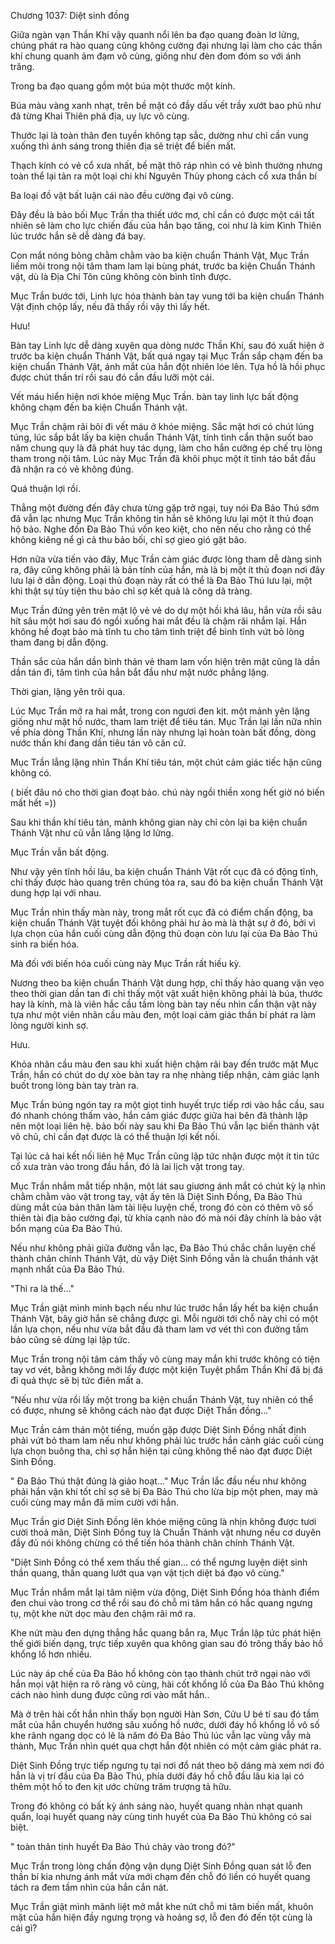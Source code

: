 




Chương 1037: Diệt sinh đồng


Giữa ngàn vạn Thần Khí vậy quanh nổi lên ba đạo quang đoàn lơ lửng, chúng phát ra hào quang cũng không cường đại nhưng lại làm cho các thần khí chung quanh ảm đạm vô cùng, giống như đèn đom đóm so với ánh trăng.

Trong ba đạo quang gồm một búa một thước một kính.

Búa màu vàng xanh nhạt, trên bề mặt có đầy dấu vết trầy xướt bao phủ như đã từng Khai Thiên phá địa, uy lực vô cùng.

Thước lại là toàn thân đen tuyền không tạp sắc, dường như chỉ cần vung xuống thì ánh sáng trong thiên địa sẽ triệt để biến mất.

Thạch kính có vẻ cổ xưa nhất, bề mặt thô ráp nhìn có vẻ bình thường nhưng toàn thể lại tản ra một loại chi khí Nguyên Thủy phong cách cổ xưa thần bí

Ba loại đồ vật bất luận cái nào đều cường đại vô cùng.

Đây đều là bảo bối Mục Trần tha thiết ước mơ, chỉ cần có được một cái tất nhiên sẽ làm cho lực chiến đấu của hắn bạo tăng, coi như là kim Kình Thiên lúc trước hắn sẽ dễ dàng đá bay.

Con mắt nóng bỏng chằm chằm vào ba kiện chuẩn Thánh Vật, Mục Trần liếm môi trong nội tâm tham lam lại bùng phát, trước ba kiện Chuẩn Thánh vật, dù là Địa Chí Tôn cũng không còn bình tĩnh được.

Mục Trần bước tới, Linh lực hóa thành bàn tay vung tới ba kiện chuẩn Thánh Vật định chộp lấy, nếu đã thấy rồi vậy thì lấy hết.

Hưu!

Bàn tay Linh lực dễ dàng xuyên qua dòng nước Thần Khí, sau đó xuất hiện ở trước ba kiện chuẩn Thánh Vật, bất quá ngay tại Mục Trần sắp chạm đến ba kiện chuẩn Thánh Vật, ánh mắt của hắn đột nhiên lóe lên. Tựa hồ là hồi phục được chút thần trí rồi sau đó cắn đầu lưỡi một cái.

Vết máu hiển hiện nơi khóe miệng Mục Trần. bàn tay linh lực bất động không chạm đến ba kiện Chuẩn Thánh vật.

Mục Trần chậm rãi bôi đi vết máu ở khóe miệng. Sắc mặt hơi có chút lúng túng, lúc sắp bắt lấy ba kiện chuẩn Thánh Vật, tính tình cẩn thận suốt bao năm chung quy là đã phát huy tác dụng, làm cho hắn cưỡng ép chế trụ lòng tham trong nội tâm. Lúc này Mục Trần đã khôi phục một ít tỉnh táo bắt đầu đã nhận ra có vẻ không đúng.

Quá thuận lợi rồi.

Thẳng một đường đến đây chưa từng gặp trở ngại, tuy nói Đa Bảo Thú sớm đã vẫn lạc nhưng Mục Trần không tin hắn sẽ không lưu lại một ít thủ đoạn hộ bảo. Nghe đồn Đa Bảo Thú vốn keo kiệt, cho nên nếu cho rằng có thể không kiêng nể gì cả thu bảo bối, chỉ sợ gieo gió gặt bão.

Hơn nữa vừa tiến vào đây, Mục Trần cảm giác được lòng tham dễ dàng sinh ra, đây cũng không phải là bản tính của hắn, mà là bị một ít thủ đoạn nơi đây lưu lại ở dẫn động. Loại thủ đoạn này rất có thể là Đa Bảo Thú lưu lại, một khi thật sự tùy tiện thu bảo chỉ sợ kết quả là công dã tràng.

Mục Trần đứng yên trên mặt lộ vẻ vẻ do dự một hồi khá lâu, hắn vừa rồi sâu hít sâu một hơi sau đó ngồi xuống hai mắt đều là chậm rãi nhắm lại. Hắn không hề đoạt bảo mà tĩnh tu cho tâm tình triệt để bình tĩnh vứt bỏ lòng tham đang bị dẫn động.

Thần sắc của hắn dần bình thản vẻ tham lam vốn hiện trên mặt cũng là dần dần tán đi, tâm tình của hắn bắt đầu như mặt nước phẳng lặng.

Thời gian, lặng yên trôi qua.

Lúc Mục Trần mở ra hai mắt, trong con ngươi đen kịt. một mảnh yên lặng giống như mặt hồ nước, tham lam triệt để tiêu tán. Mục Trần lại lần nữa nhìn về phía dòng Thần Khí, nhưng lần này nhưng lại hoàn toàn bất đồng, dòng nước thần khí đang dần tiêu tán vô căn cứ.

Mục Trần lẳng lặng nhìn Thần Khí tiêu tán, một chút cảm giác tiếc hận cũng không có.

( biết đâu nó cho thời gian đoạt bảo. chú này ngồi thiền xong hết giờ nó biến mất hết =))

Sau khi thần khí tiêu tán, mảnh không gian này chỉ còn lại ba kiện chuẩn Thánh Vật như cũ vẫn lẳng lặng lơ lửng.

Mục Trần vẫn bất động.

Như vậy yên tĩnh hồi lâu, ba kiện chuẩn Thánh Vật rốt cục đã có động tĩnh, chỉ thấy được hào quang trên chúng tỏa ra, sau đó ba kiện chuẩn Thánh Vật dung hợp lại với nhau.

Mục Trần nhìn thấy màn này, trong mắt rốt cục đã có điểm chấn động, ba kiện chuẩn Thánh Vật tuyệt đối không phải hư ảo mà là thật sự ở đó, bởi vì lựa chọn của hắn cuối cùng dẫn động thủ đoạn còn lưu lại của Đa Bảo Thú sinh ra biến hóa.

Mà đối với biến hóa cuối cùng này Mục Trần rất hiếu kỳ.

Nương theo ba kiện chuẩn Thánh Vật dung hợp, chỉ thấy hào quang vặn vẹo theo thời gian dần tan đi chỉ thấy một vật xuất hiện không phải là búa, thước hay là kính, mà là viên hắc cầu tầm lòng bàn tay nếu nhìn cẩn thận vật này tựa như một viên nhãn cầu màu đen, một loại cảm giác thần bí phát ra làm lòng người kinh sợ.

Hưu.

Khỏa nhãn cầu màu đen sau khi xuất hiện chậm rãi bay đến trước mặt Mục Trần, hắn có chút do dự xòe bàn tay ra nhẹ nhàng tiếp nhận, cảm giác lạnh buốt trong lòng bàn tay tràn ra.

Mục Trần búng ngón tay ra một giọt tinh huyết trực tiếp rơi vào hắc cầu, sau đó nhanh chóng thấm vào, hắn cảm giác được giữa hai bên đã thành lập nên một loại liên hệ. bảo bối này sau khi Đa Bảo Thú vẫn lạc biến thành vật vô chủ, chỉ cần đạt được là có thể thuận lợi kết nối.

Tại lúc cả hai kết nối liên hệ Mục Trần cũng lập tức nhận được một ít tin tức cổ xưa tràn vào trong đầu hắn, đó là lai lịch vật trong tay.

Mục Trần nhắm mắt tiếp nhận, một lát sau giương ánh mắt có chút kỳ lạ nhìn chằm chằm vào vật trong tay, vật ấy tên là Diệt Sinh Đồng, Đa Bảo Thú dùng mắt của bản thân làm tài liệu luyện chế, trong đó còn có thêm vô số thiên tài địa bảo cường đại, từ khía cạnh nào đó mà nói đây chính là bảo vật bổn mạng của Đa Bảo Thú.

Nếu như không phải giữa đường vẫn lạc, Đa Bảo Thú chắc chắn luyện chế thành chân chính Thánh Vật, dù vậy Diệt Sinh Đồng vẫn là chuẩn thánh vật mạnh nhất của Đa Bảo Thú.

"Thì ra là thế..."

Mục Trần giật mình minh bạch nếu như lúc trước hắn lấy hết ba kiện chuẩn Thánh Vật, bây giờ hắn sẽ chẳng được gì. Mỗi người tới chỗ này chỉ có một lần lựa chọn, nếu như vừa bắt đầu đã tham lam vơ vét thì con đường tầm bảo cũng sẽ dừng lại lập tức.

Mục Trần trong nội tâm cảm thấy vô cùng may mắn khi trước không có tiện tay vơ vét, bằng không mới lấy được một kiện Tuyệt phẩm Thần Khí đã bị đá đi quả thực sẽ bị tức điên mất a.

"Nếu như vừa rồi lấy một trong ba kiện chuẩn Thánh Vật, tuy nhiên có thể có được, nhưng sẽ không cách nào đạt được Diệt Thần đồng..."

Mục Trần cảm thán một tiếng, muốn gặp được Diệt Sinh Đồng nhất định phải vứt bỏ tham lam nếu như không phải lúc trước hắn cảnh giác cuối cùng lựa chọn buông tha, chỉ sợ hắn hiện tại cũng không thể nào đạt được Diệt Sinh Đồng.

" Đa Bảo Thú thật đúng là giảo hoạt..." Mục Trần lắc đầu nếu như không phải hắn vận khí tốt chỉ sợ sẽ bị Đa Bảo Thú cho lừa bịp một phen, may mà cuối cùng may mắn đã mỉm cười với hắn.

Mục Trần giơ Diệt Sinh Đồng lên khóe miệng cũng là nhịn không được tươi cười thoả mãn, Diệt Sinh Đồng tuy là Chuẩn Thánh vật nhưng nếu cơ duyên đầy đủ nói không chừng có thể tiến hóa thành chân chính Thánh Vật.

"Diệt Sinh Đồng có thể xem thấu thế gian... có thể ngưng luyện diệt sinh thần quang, thần quang lướt qua vạn vật tịch diệt bá đạo vô cùng."

Mục Trần nhắm mắt lại tâm niệm vừa động, Diệt Sinh Đồng hóa thành điểm đen chui vào trong cơ thể rồi sau đó chỗ mi tâm hắn có hắc quang ngưng tụ, một khe nứt dọc màu đen chậm rãi mở ra.

Khe nứt màu đen dựng thẳng hắc quang bắn ra, Mục Trần lập tức phát hiện thế giới biến dạng, trực tiếp xuyên qua không gian sau đó trông thấy bảo hồ khổng lồ hơn nhiều.

Lúc này áp chế của Đa Bảo hồ không còn tạo thành chút trở ngại nào với hắn mọi vật hiện ra rõ ràng vô cùng, hài cốt khổng lồ của Đa Bảo Thú không cách nào hình dung được cũng rơi vào mắt hắn..

Mà ở trên hài cốt hắn nhìn thấy bọn người Hàn Sơn, Cửu U bé tí sau đó tầm mắt của hắn chuyển hướng sâu xuống hồ nước, dưới đáy hồ khổng lồ vô số khe rãnh ngang dọc có lẽ là năm đó Đa Bảo Thú lúc vẫn lạc vùng vẫy mà thành, Mục Trần nhìn quét qua chợt hắn đột nhiên có một cảm giác phát ra.

Diệt Sinh Đồng trực tiếp ngưng tụ tại nơi đổ nát theo bộ dáng mà xem nơi đó hẳn là vị trí đầu của Đa Bảo Thú, phía dưới đáy hồ chỗ đầu lâu kia lại có thêm một hố to đen kịt ước chừng trăm trượng tả hữu.

Trong đó không có bất kỳ ánh sáng nào, huyết quang nhàn nhạt quanh quẩn, loại huyết quang này cùng tinh huyết của Đa Bảo Thú không có sai biệt.

" toàn thân tinh huyết Đa Bảo Thú chảy vào trong đó?"

Mục Trần trong lòng chấn động vận dụng Diệt Sinh Đồng quan sát lỗ đen thần bí kia nhưng ánh mắt vừa mới chạm đến chỗ đó liền có huyết quang tách ra đem tầm nhìn của hắn cắn nát.

Mục Trần giật mình mãnh liệt mở mắt khe nứt chỗ mi tâm biến mất, khuôn mặt của hắn hiện đầy ngưng trọng và hoảng sợ, lỗ đen đó đến tột cùng là cái gì?




